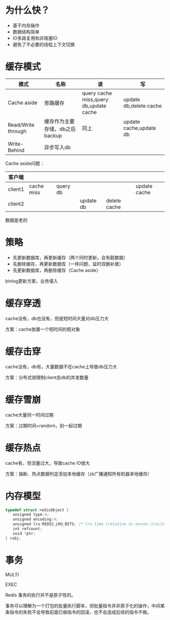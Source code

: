# 为什么快？

* 基于内存操作
* 数据结构简单
* IO多路复用和非阻塞IO
* 避免了不必要的线程上下文切换

# 缓存模式

|模式|名称|读|写
|---|---|---|---|
|Cache aside|旁路缓存|query cache<br>miss,query db,update cache|update db,delete cache
|Read/Write through|缓存作为主要存储，db之后backup|同上|update cache,update db
|Write-Behind|异步写入db

Cache aside问题：

|客户端| | | | | |
|---|---|---|---|---|---|
|client1|cache miss|query db| | |update cache|
|client2| | |update db|delete cache

数据是老的

# 策略

* 先更新数据库，再更新缓存（两个同时更新，会有脏数据）
* 先删除缓存，再更新数据库（一样问题，延时双删补救）
* 先更新数据库，再删除缓存（Cache aside）

binlog更新方案，业务侵入

# 缓存穿透

cache没有，db也没有，但是短时间大量对db压力大

方案：cache放置一个短时间的假对象

# 缓存击穿

cache没有，db有，大量数据不在cache上导致db压力大

方案：分布式锁限制client去db的并发数量

# 缓存雪崩

cache大量同一时间过期

方案：过期时间+random，别一起过期

# 缓存热点

cache有，但流量过大，导致cache IO很大

方案：熔断、热点数据判定添加本地缓存（zk广播通知所有机器本地缓存）


# 内存模型

```c
typedef struct redisObject {
　　unsigned type:4;
　　unsigned encoding:4;
　　unsigned lru:REDIS_LRU_BITS; /* lru time (relative to server.lruclock) */
　　int refcount;
　　void *ptr;
} robj;
```

# 事务

MULTI

EXEC

Redis 事务的执行并不是原子性的。

事务可以理解为一个打包的批量执行脚本，但批量指令并非原子化的操作，中间某条指令的失败不会导致前面已做指令的回滚，也不会造成后续的指令不做。